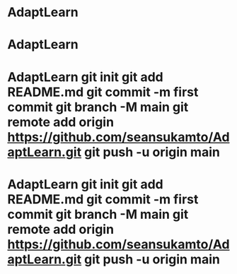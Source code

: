 # AdaptLearn
# AdaptLearn
# AdaptLearn git init git add README.md git commit -m first commit git branch -M main git remote add origin https://github.com/seansukamto/AdaptLearn.git git push -u origin main
# AdaptLearn git init git add README.md git commit -m first commit git branch -M main git remote add origin https://github.com/seansukamto/AdaptLearn.git git push -u origin main
